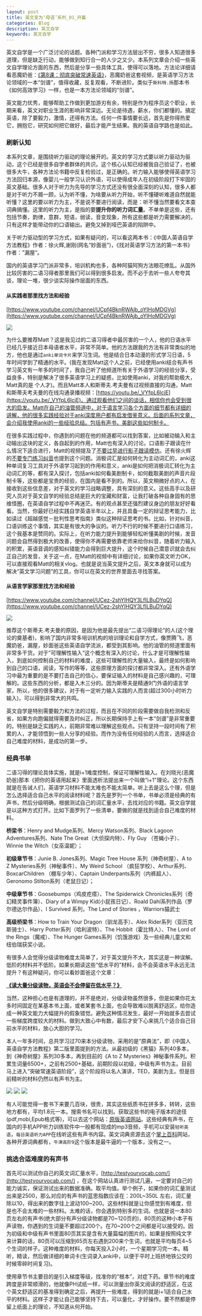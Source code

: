 ```yaml
---
layout: post
title: 英文变为‘母语’系列_01_开篇
categories: Blog
description: 英文自学
keywords: 英文自学
---
```


英文自学是一个广泛讨论的话题。各种门派和学习方法层出不穷，很多人知道很多道理，但是缺乏行动，能够做到知行合一的人少之又少。本系列文章会介绍一些英文自学理论方面的东西，然后是分享一些具体工具，使得可以落地。方法论详细请看恶魔奶爸：[《第8课：彻底突破常速英语》](https://www.bilibili.com/video/BV1jT4y157YT?p=8)，恶魔奶爸这套视频，是英语学习方法论领域的一本“剑谱”，值得收藏，反复观看，不断进阶。类似于`斯科特.扬`那本书《如何高效学习》一样，也是一本方法论领域的“剑谱”。

英文能力优秀，能够帮助工作做到更加游刃有余，特别是作为程序员这个职业，长期来看，英文对职业生涯的影响非常深远。无论是待遇，薪水，你们都懂的。搞定英语，除了要毅力，激情，还得有方法。任何一件事情要长远，首先是你得热爱它，拥抱它，研究如何把它做好，最后才能产生结果。我的英语自学路也是如此。

### 刷新认知

本系列文章，是围绕听力驱动的理论展开的。英文的学习方式要以听力驱动为驱动，这个已经是很多自学者群体的共识。这个核心认知已经被我自己验证了，也被很多大牛，各种方法论书籍中反复检验过，是正确的。听力输入能够使得英语学习方法回归本源，像婴儿一般学习认识外语，可以使得成年人在初级阶段打下牢固的英文基础。很多人对于听力为先导的学习方式还没有很全面深刻的认知，很多人都是对于听力不屑一顾，认为听不懂，为啥要从听力开始，听不懂硬听难道自然就能听懂？这里的要以听力为主，不是说不要进行阅读，而是：听不懂当然要看文本查词典搞懂。这里的听力为主，是指的要**提升你的听力词汇量**。不单单是这些，还有包括节奏，韵律，意群，短语，弱读，音变现象，所有这些都是听力需要解决的，只有这样才能带动你的口语输出。避免又掉到哑巴英语的陷阱中。

关于听力驱动型的学习方式，如果有疑问的，可以看这两本书：《中国人英语自学方法教程》作者：徐火辉,谢刚(网名“妙面爸")，《找对英语学习方法的第一本书》作者：”漏屋“。

国内的英语学习门派非常多，培训机构也多，各种阿猫阿狗方法眼花缭乱。从国外比较厉害的二语习得者那里我们可以得到很多启发。而不必于去听一些人夸夸其谈，理论一堆，很少谈实际操作层面的东西。



#### 从实践者那里找方法和经验

[https://www.youtube.com/channel/UCpf4BknRWAjb_oYIHoMDGVg](https://www.youtube.com/channel/UCpf4BknRWAjb_oYIHoMDGVg)

<img src="https://cs-cn.top//images/posts/matt_japan.png"/>

为什么要推荐Matt？这是我见过的二语习得者中最厉害的一个人，他的日语水平已经几乎接近日本母语者水平，非常不简单。他的方法跟我的方法有非常类似的地方，他也是通过`anki单词卡片`来学习生词。他是结合日本动漫的形式学习日语，5年时间学到了精通的水平。(我在发现Matt这个人之前，已经使用anki结合有声书学习英文有一年多的时间了，我自己听了他频道所有关于外语学习的经验分享，受益良多，特别是解决了很多英语学习上的疑惑，比如使用anki，对我的帮助极大，Matt真的是 个人才)。而且Matt本人和斯蒂夫.考夫曼有过视频直接的沟通，Matt和斯蒂夫考夫曼的在线沟通录播视频：[https://youtu.be/_VYfpL6lcjE](https://youtu.be/_VYfpL6lcjE)。通过观看他们之间的谈话，相信你也会受到很大的启发。Matt在自己的油管频道中，对于语言学习各个方面的细节都有详细的讲解，他的很多实践经验对于anki深度用户都有启发借鉴意义。后面的系列文章，会介绍我使用anki的一些经验总结。包括有声书，美剧这些如何制卡。



在很多实践过程中，你遇到的问题在他的频道都可以找到答案，比如被动输入和主动输出这块的定义，各自起到的作用，Matt也有深入的讨论。口语影子跟读在什么情况下适合进行，Matt的视频提及了[不要过早进行影子跟读模仿](https://youtu.be/GOCMGBioo7s)。还有徐火辉的[不要专门练习纠音](https://mp.weixin.qq.com/s/HumFNRPwTOJI3BRxvXj8lg)也提到这个问题。消极词汇是如何转化为主动词汇的，anki这种单词复习工具对于外语学习起到的作用和意义，anki是如何把消极词汇转化为主动词汇的等，都有深入探讨，包括anki如何看美剧制卡，如何截取美剧的声音片段制卡等，这些都是宝贵的经验，在国内是看不到的。所以，英文稍微好点的人，在接收到这些信息差，对于英文的学习战略调整，具有深刻的意义。这些高手以及研究人员对于英文自学的经验总结是巨大的宝藏和财富，让我打破各种自身固有的思维怪圈，在英语自学过程中不再迷茫。有的观点甚至还强烈建议身边的朋友好好看看。当然，你最好已经实践自学英语半年以上，并且具备一定的辩证思考能力，比如读过《超越感觉－批判性思考指南》类似这种辩证思考的书。比如，针对纠音，口语训练这个事情，其实是有很大的争议的。听力不行的时候不要进行口语练习，这个我基本是赞同的。实际上，在听力能力提升到能够轻松听懂美剧的时候，发音问题会自然得到极大的改善，使得你不再需要依靠老师来给你纠音，随着听力输入的积累，英语音调的感知纠错能力会得到巨大提升，这个时候自己潜意识就会去纠正自己的发音，关于这一点，在Matt的视频中有详细讨论，如果你英文听力OK，可以直接观看Matt的相关vlog。也就是说当英文提升之后，英文本身就可以成为解决“英文学习问题”的工具，你可以在英文的世界里面去寻找答案。



#### 从语言学家那里找方法和经验

[https://www.youtube.com/channel/UCez-2shYlHQY3LfILBuDYqQ](https://www.youtube.com/channel/UCez-2shYlHQY3LfILBuDYqQ)

<img src="https://cs-cn.top//images/posts/steve.kaofuman.png"/>



推荐这个斯蒂夫.考夫曼的原因，是因为他是最先提出“二语习得理论”的人(这个理论的奠基者)，影响了国内非常多培训机构的培训理论和自学方式，像贾腾飞，恶魔奶爸，漏屋，妙面爸这些英语自学流派，都受到其影响。他的油管的频道里面有非常多干货。对于”可理解性输入“这个概念有深入的讨论，什么才是可理解性输入，到底如何控制自己的材料的难度，这些可理解性的大量输入，最终是如何影响到自己的口语，阅读，写作的等等，这些原理方面的探讨都非常深入。还有外语学习中最为重要的是不要打击自己的信心，要保证输入的材料是自己感兴趣的，可理解的。这些东西的分析，都是入木三分的。因为斯蒂夫是精通9门外语的语言学家，所以，他的很多建议，对于有一定听力输入实践的人而言(超过300小时听力输入)，可以得到非常大的共鸣。

英文自学是特别需要毅力和方法的过程，而且在不同的阶段需要做自我检测和反省，如果方向跑偏就得需要及时纠正，所以长期保持手上有一本“剑谱”是非常重要的。特别是缺乏实践的人，前期非常难以理解这些观点。只有坚持一段时间有了积累的人，才能领悟到一些人分享的经验。而作为没有任何经验的人而言，选择适合自己难度的材料，是成功的第一步。



### 经典书单

二语习得的理论具体实施，就是i+1难度控制，保证可理解性输入。在刘晓光(恶魔奶爸)那本《把你的英语用起来》里面透析法提出来一个叫做“i+1"理论。这个东西就是在告诫人们，英语学习材料不能太难也不能太简单。听上去是这么个理，但是怎么选择适合自己水平的阅读材料呢？首先是罗列一个书单，书单必须是经典的有声书，然后分级明确，根据测试自己的词汇量水平，去找对应的书籍。英文自学就是以这种方式打开。比如下面罗列了一些清单，要做的就是找到适合自己难度的材料。

**桥梁书**：Henry and Mudge系列、Mercy Watson系列、Black Lagoon Adventures系列、Nate The Great（大侦探内特）、Fly Guy （苍蝇小子）、Winnie the Witch（女巫温妮）；

**初级章节书**：Junie B. Jones系列、Magic Tree House 系列（神奇树屋）、A to Z Mysteries系列（神秘事件）、My Weird School （疯狂学校）、Arthur系列、BoxcarChildren （棚车少年）、Captain Underpants系列（内裤超人）、Geronomo Stilton系列（老鼠日记）；

**中级章节书**：Goosebumps（鸡皮疙瘩）、The Spiderwick Chronicles系列（奇幻精灵事件簿）、Diary of a Wimpy Kid(小屁孩日记）、Roald Dahl系列作品（罗尔德达尔作品）、I Survived 系列，The Land of Stories  ，Warriors猫武士

**高级桥梁书**：How to Train Your Dragon（驯龙高手）、Alex Rider系列（亚历克斯骑士）、Harry Potter系列（哈利波特）、The Hobbit（霍比特人）、The Lord of the Rings（魔戒）、The Hunger Games系列（饥饿游戏）及一些经典儿童文和纽伯瑞获奖小说。



有很多人会觉得分级读物难度太简单了，对于英文提升不大，其实这是一种误解。低阶的材料并不低阶。如果长期读这些“低水平的”材料，会不会英语水平永远无法提升？有这种疑问，你可以看妙面爸这个文章：

[**《读大量分级读物，英语会不会停留在低水平？》**](https://mp.weixin.qq.com/s/FMdjiljy0OTTLQXCgHnzJA)

当然，这种担心也是有道理的，并不是绝对，分级读物虽然很多，但是如果你花太多时间固定在某基本书上面，或者某套书上面，也会导致难以脱离舒适区，给你造成一种英文能力大幅提升的假象错觉。避免这种情况发生，最好一开始就多去尝试一些梯度跨度较大的材料。做到大致心中有数，最后才安下心来挑几个适合自己目前水平的材料，放心大胆的学习。

本人一年多时间，总共学习过70来本分级读物，采用的是“原典法”，即《中国人英语自学方法教程》第二版里面提到的方法。从最初级的《黑猫》系列40多本，到《神奇树屋》系列30多本，再到目前的《A to Z Mysteries》神秘事件系列。积累生词量6500+，之前有2500+基础，前期阶段以初级，中级有声书为主。目前马上进入“突破常速英语阶段”，这个阶段将以名人演讲，TED，美剧为主。但是目前精听的材料仍然以有声书为主。

<img src="https://cs-cn.top//images/posts/20210713044529.png"/>

<img src="https://cs-cn.top//images/posts/20210713044608.png"/>

<img src="https://cs-cn.top//images/posts/20210713044649.png"/>

有人可能觉得一套书下来要几百块，很贵，其实这些纸质书在拼多多，转转，这些地方都有，平均1.8元一本。搜索书名可以找到。获取这些书的电子版本的途径(pdf,mobi,Epub格式等)，可以去这个网站：[原版英语网站](https://en5556.com/)。这些经典有声书，在国内的手机APP听力训练软件中一般都有现成的mp3音频，手机可以安装`轻听英语`，`每日英语听力APP`在线听这些有声书内容。英文词典资源去这个[掌上百科](https://www.pdawiki.com/forum/)网站，各种开源词典都有，`牛津高阶9`这个版本是最牛逼的一个版本，没有之一。

### 挑选合适难度的有声书

首先可以测试你自己的英文词汇量水平，[http://testyourvocab.com/](http://testyourvocab.com/) ，在这个网站认真进行测试几遍，一定要对自己的能力诚实，保证测试出来的数据准确。取平均值。举个例子，如果你的词汇量测试出来是2500，那么对应的有声书的蓝思指数应该在：200L~350L 左右，词汇量除以10，得出来的数字往上波动100~200。这些材料就是让你感觉到有难度，但是也不会太难的一些材料。太难的话，你会遇到特别多的生词。也就是说一本80页左右的有声书(绝大部分有声分级读物都是70~120页的)，80页的这种小本子有声读物，你遇到的生词量不要超过200个。在70~200个之间都是可以接受的。因为初级和中级有声书里面80页其实是含有大量篇幅的图片的，如果是按照纯文字来计算的话，80页可以压缩到65页左右遇到200来个生词，也就是平均每页4~5个生词的样子。这种难度的材料，你每天投入2小时，一个星期学习完一本。精听，精读，然后做详细的单词卡(生词录入anki中，以便于平时上班挤地铁公交的时候零碎时间复习)。

使用章节书主要目的是引入梯度等级，找准你的“根本”，对症下药。章节书的难度跨度是非常顺滑的，他就像PH试纸一样，可以测量出你英文阅读的舒适区，在这个英文舒适区的基准得到确定之后，再提升一些难度，得到的就是i+1适合自己水平的材料。这样子才能让自己能够坚持下去，可以量化，才好操作。要不然都是停留上纸面上的理论，不知道从何开始。





